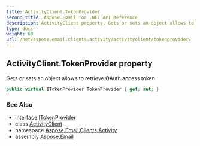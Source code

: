 ```yaml
---
title: ActivityClient.TokenProvider
second_title: Aspose.Email for .NET API Reference
description: ActivityClient property. Gets or sets an object allows to retrieve OAuth access token
type: docs
weight: 60
url: /net/aspose.email.clients.activity/activityclient/tokenprovider/
---
```

## ActivityClient.TokenProvider property

Gets or sets an object allows to retrieve OAuth access token.

```csharp
public virtual ITokenProvider TokenProvider { get; set; }
```

### See Also

* interface [ITokenProvider](../../../aspose.email.clients/itokenprovider/)
* class [ActivityClient](../)
* namespace [Aspose.Email.Clients.Activity](../../activityclient/)
* assembly [Aspose.Email](../../../)


